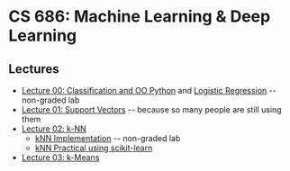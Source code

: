 # CS 686: Machine Learning &amp; Deep Learning

## Lectures

* [Lecture 00: Classification and OO Python](https://docs.google.com/presentation/d/1PHIo-gkU8zLzwdn1Fkhke08QI62ce_VEA5LxVjSTiYI/edit?usp=sharing) and [Logistic Regression](https://docs.google.com/presentation/d/1PKj9JxubgC4pAvIN-teAM3bvwNr4UyjEN7WcFz9RUQ8/edit?usp=sharing) -- non-graded lab 
* [Lecture 01: Support Vectors](https://docs.google.com/presentation/d/1sDM_qvaENd3GtUzfiSHfQUoRvlLt0CwWHgZbrWG_qOw/edit?usp=sharing) -- because so many people are still using them
* [Lecture 02: k-NN](https://docs.google.com/presentation/d/1xGxPDymKkCd-Vnaknz_D3cRr6b1mlEE1t4Yz9_V91kU/edit?usp=sharing)
  * [kNN Implementation](https://docs.google.com/presentation/d/1mZ7eQxgrsc3PacbaLqBV_HRHbsEjfk5s0aUi0M9IGBk/edit?usp=sharing) -- non-graded lab
  * [kNN Practical using scikit-learn](https://docs.google.com/presentation/d/1iqzAzW5JCwnPkHED6SexbO1qqtVlbq8vijI45rKeugU/edit?usp=sharing)
* [Lecture 03: k-Means](https://docs.google.com/presentation/d/1nj522BGTQKLff_7LVLv3Qkbz5jK8lAGMu6ReHZKSlxc/edit?usp=sharing)
